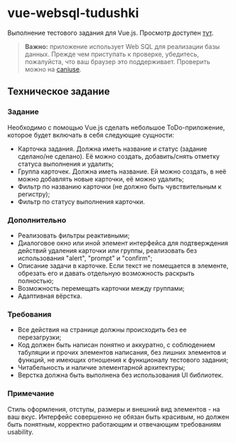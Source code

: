 # vue-websql-tudushki

Выполнение тестового задания для Vue.js. Просмотр доступен [тут](https://liquidsolid.github.io/vue-websql-tudushki/).

> **Важно:** приложение использует Web SQL для реализации базы данных. Прежде чем приступать к проверке, убедитесь, пожалуйста, что ваш браузер это поддерживает. Проверить можно на [caniuse](https://caniuse.com/#search=web%20sql).

## Техническое задание

### Задание

Необходимо с помощью Vue.js сделать небольшое ToDo-приложение, которое будет включать в себя следующие сущности:

- Карточка задания. Должна иметь название и статус (задание сделано/не сделано). Её можно создать, добавить/снять отметку статуса выполнения и удалить;
- Группа карточек. Должна иметь название. Ей можно создать, в неё можно добавлять новые карточки, её можно удалить;
- Фильтр по названию карточки (не должно быть чувствительным к регистру);
- Фильтр по статусу выполнения карточки.

### Дополнительно

- Реализовать фильтры реактивными;
- Диалоговое окно или иной элемент интерфейса для подтверждения действий удаления карточки или группы, реализовать без использования "alert", "prompt" и "confirm";
- Описание задачи в карточке. Если текст не помещается в элементе, обрезать его и давать отдельную возможность раскрыть полностью;
- Возможность перемещать карточки между группами;
- Адаптивная вёрстка.

### Требования

- Все действия на странице должны происходить без ее перезагрузки;
- Код должен быть написан понятно и аккуратно, с соблюдением табуляции и прочих элементов написания, без лишних элементов и функций, не имеющих отношения к функционалу тестового задания;
- Читабельность и наличие элементарной архитектуры;
- Верстка должна быть выполнена без использования UI библиотек.

### Примечание

Стиль оформления, отступы, размеры и внешний вид элементов - на ваш вкус. Интерфейс совершенно не обязан быть красивым, но должен быть понятным, корректно работающим и отвечающим требованиям usability.
